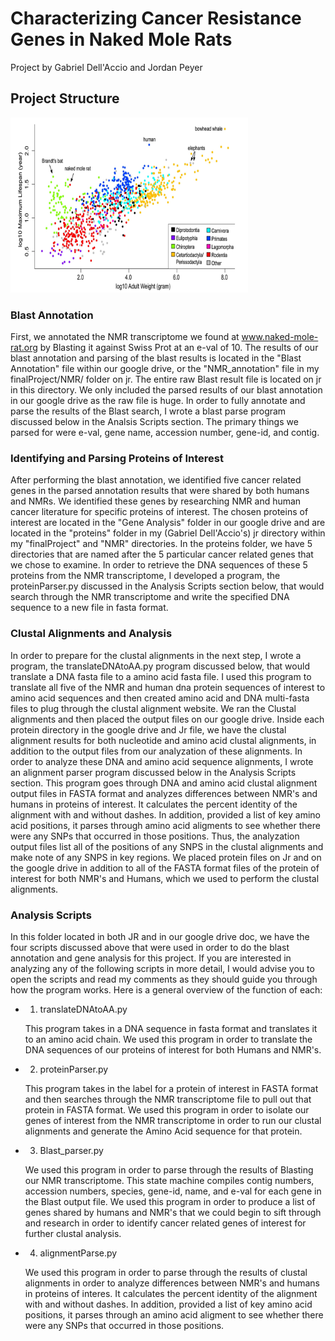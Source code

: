 # Characterizing Cancer Resistance Genes in Naked Mole Rats
Project by Gabriel Dell'Accio and Jordan Peyer

## Project Structure

<img src="./images/weightByLifespan.PNG" width="380px" height="280px"/>

### Blast Annotation
First, we annotated the NMR transcriptome we found at www.naked-mole-rat.org by Blasting it against Swiss Prot at an e-val of 10. The results of our blast annotation and parsing of the blast results is located in the "Blast Annotation" file within our google drive, or the "NMR_annotation" file in my finalProject/NMR/ folder on jr. The entire raw Blast result file is located on jr in this directory. We only included the parsed results of our blast annotation in our google drive as the raw file is huge. In order to fully annotate and parse the results of the Blast search, I wrote a blast parse program discussed below in the Analsis Scripts section. The primary things we parsed for were e-val, gene name, accession number, gene-id, and contig.

### Identifying and Parsing Proteins of Interest
After performing the blast annotation, we identified five cancer related genes in the parsed annotation results that were shared by both humans and NMRs. We identified these genes by researching NMR and human cancer literature for specific proteins of interest. The chosen proteins of interest are located in the "Gene Analysis" folder in our google drive and are located in the "proteins" folder in my (Gabriel Dell'Accio's) jr directory within my "finalProject" and "NMR" directories. In the proteins folder, we have 5 directories that are named after the 5 particular cancer related genes that we chose to examine. In order to retrieve the DNA sequences of these 5 proteins from the NMR transcriptome, I developed a program, the proteinParser.py discussed in the Analysis Scripts section below, that would search through the NMR transcriptome and write the specified DNA sequence to a new file in fasta format.  


### Clustal Alignments and Analysis
In order to prepare for the clustal alignments in the next step, I wrote a program, the translateDNAtoAA.py program discussed below, that would translate a DNA fasta file to a amino acid fasta file. I used this program to translate all five of the NMR and human dna protein sequences of interest to amino acid sequences and then created amino acid and DNA multi-fasta files to plug through the clustal alignment website. We ran the Clustal alignments and then placed the output files on our google drive. Inside each protein directory in the google drive and Jr file, we have the clustal alignment results for both nucleotide and amino acid clustal alignments, in addition to the output files from our analyzation of these alignments.
In order to analyze these DNA and amino acid sequence alignments, I wrote an alignment parser program discussed below in the Analysis Scripts section. This program goes through DNA and amino acid clustal alignment output files in FASTA format and analyzes differences between NMR's and humans in proteins of interest. It calculates the percent identity of the alignment with and without dashes. In addition, provided a list of key amino acid positions, it parses through amino acid aligments to see whether there were any SNPs that occurred in those positions. Thus, the analyzation output files list all of the positions of any SNPS in the clustal alignments and make note of any SNPS in key regions. We placed protein files on Jr and on the google drive in addition to all of the FASTA format files of the protein of interest for both NMR's and Humans, which we used to perform the clustal alignments.

### Analysis Scripts

In this folder located in both JR and in our google drive doc, we have the four scripts discussed above that were used in order to do the blast annotation and gene analysis for this project. If you are interested in analyzing any of the following scripts in more detail, I would advise you to open the scripts and read my comments as they should guide you through how the program works. Here is a general overview of the function of each:

- 1)  translateDNAtoAA.py

	This program takes in a DNA sequence in fasta format and translates it to an amino acid chain. We used this program in order to translate the DNA sequences of our proteins of interest for both Humans and NMR's.

- 2)  proteinParser.py

	This program takes in the label for a protein of interest in FASTA format and then searches through the NMR transcriptome file to pull out that protein in FASTA format. We used this program in order to isolate our genes of interest from the NMR transcriptome in order to run our clustal alignments and generate the Amino Acid sequence for that protein.

- 3)  Blast_parser.py

	We used this program in order to parse through the results of Blasting our NMR transcriptome. This state machine compiles contig numbers, accession numbers, species, gene-id, name, and e-val for each gene in the Blast output file. We used this program in order to produce a list of genes shared by humans and NMR's that we could begin to sift through and research in order to identify cancer related genes of interest for further clustal analysis.

- 4)  alignmentParse.py

	We used this program in order to parse through the results of clustal alignments in order to analyze differences between NMR's and humans in proteins of interes. It calculates the percent identity of the alignment with and without dashes. In addition, provided a list of key amino acid positions, it parses through an amino acid aligment to see whether there were any SNPs that occurred in those positions.
